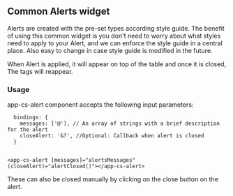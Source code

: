 ## Common Alerts widget
Alerts are created with the pre-set types according style guide. 
The benefit of using this common widget is you don't need to worry about what styles need to
apply to your Alert, and we can enforce the style guide in a central place. Also easy to change
in case style guide is modified in the future.

When Alert is applied, it will appear on top of the table and once it is closed, The tags will reappear.

### Usage
app-cs-alert component accepts the following input parameters:
~~~
  bindings: {
    messages: ['@'], // An array of strings with a brief description for the alert
    closeAlert: '&?', //Optional: Callback when alert is closed
  }
~~~
~~~

<app-cs-alert [messages]="alertsMessages" (closeAlert)="alertClosed()"></app-cs-alert>

~~~

These can also be closed manually by clicking on the close button on the alert.
